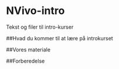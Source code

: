 # NVivo-intro
Tekst og filer til intro-kurser

##Hvad du kommer til at lære på introkurset



##Vores materiale


##Forberedelse
